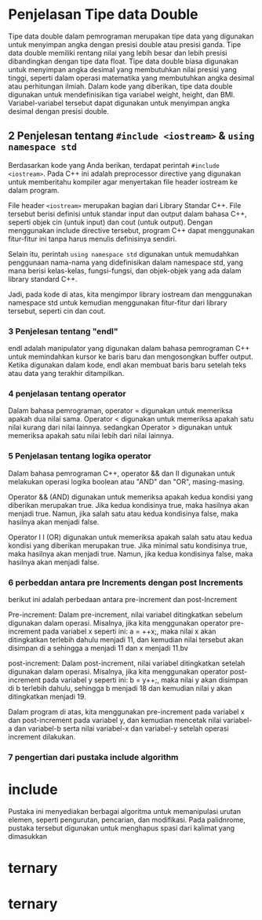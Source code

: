 # Penjelasan Tipe data Double

Tipe data double dalam pemrograman merupakan tipe data yang digunakan untuk menyimpan angka dengan presisi double atau presisi ganda. Tipe data double memiliki rentang nilai yang lebih besar dan lebih presisi dibandingkan dengan tipe data float. Tipe data double biasa digunakan untuk menyimpan angka desimal yang membutuhkan nilai presisi yang tinggi, seperti dalam operasi matematika yang membutuhkan angka desimal atau perhitungan ilmiah. Dalam kode yang diberikan, tipe data double digunakan untuk mendefinisikan tiga variabel weight, height, dan BMI. Variabel-variabel tersebut dapat digunakan untuk menyimpan angka desimal dengan presisi double.

## 2 Penjelesan tentang ```#include <iostream>``` & ```using namespace std```

Berdasarkan kode yang Anda berikan, terdapat perintah ```#include <iostream>```. Pada C++ ini adalah preprocessor directive yang digunakan untuk memberitahu kompiler agar menyertakan file header iostream ke dalam program.

File header ```<iostream>``` merupakan bagian dari Library Standar C++. File tersebut berisi definisi untuk standar input dan output dalam bahasa C++, seperti objek cin (untuk input) dan cout (untuk output). Dengan menggunakan include directive tersebut, program C++ dapat menggunakan fitur-fitur ini tanpa harus menulis definisinya sendiri.

Selain itu, perintah ```using namespace std``` digunakan untuk memudahkan penggunaan nama-nama yang didefinisikan dalam namespace std, yang mana berisi kelas-kelas, fungsi-fungsi, dan objek-objek yang ada dalam library standard C++.

Jadi, pada kode di atas, kita mengimpor library iostream dan menggunakan namespace std untuk kemudian menggunakan fitur-fitur dari library tersebut, seperti cin dan cout.

### 3 Penjelesan tentang "endl"

endl adalah manipulator yang digunakan dalam bahasa pemrograman C++ untuk memindahkan kursor ke baris baru dan mengosongkan buffer output. Ketika digunakan dalam kode, endl akan membuat baris baru setelah teks atau data yang terakhir ditampilkan.

### 4 penjelasan tentang operator

Dalam bahasa pemrograman, operator = digunakan untuk memeriksa apakah dua nilai sama. Operator < digunakan untuk memeriksa apakah satu nilai kurang dari nilai Iainnya. sedangkan Operator > digunakan untuk memeriksa apakah satu nilai lebih dari nilai Iainnya.

### 5 Penjelasan tentang logika operator

Dalam bahasa pemrograman C++, operator && dan II digunakan untuk melakukan operasi logika boolean atau "AND" dan "OR", masing-masing.

Operator && (AND) digunakan untuk memeriksa apakah kedua kondisi yang diberikan merupakan true. Jika kedua kondisinya true, maka hasilnya akan menjadi true. Namun, jika salah satu atau kedua kondisinya false, maka hasilnya akan menjadi false.

Operator I I (OR) digunakan untuk memeriksa apakah salah satu atau kedua kondisi yang diberikan merupakan true. Jika minimal satu kondisinya true, maka hasilnya akan menjadi true. Namun, jika kedua kondisinya false, maka hasilnya akan menjadi false.

### 6 perbeddan antara pre Increments dengan post Increments

berikut ini adalah perbedaan antara pre-increment dan post-Increment

Pre-increment: Dalam pre-increment, nilai variabel ditingkatkan sebelum digunakan dalam operasi. Misalnya, jika kita menggunakan operator pre-increment pada variabel x seperti ini: a = ++x;, maka nilai x akan ditingkatkan terlebih dahulu menjadi 11, dan kemudian nilai tersebut akan disimpan di a sehingga a menjadi 11 dan x menjadi 11.bv

post-increment: Dalam post-increment, nilai variabel ditingkatkan setelah digunakan dalam operasi. Misalnya, jika kita menggunakan operator post-increment pada variabel y seperti ini: b = y++;, maka nilai y akan disimpan di b terlebih dahulu, sehingga b menjadi 18 dan kemudian nilai y akan ditingkatkan menjadi 19.

Dalam program di atas, kita menggunakan pre-increment pada variabel x dan post-increment pada variabel y, dan kemudian mencetak nilai variabel-a dan variabel-b serta nilai variabel-x dan variabel-y setelah operasi increment dilakukan.

### 7 pengertian dari pustaka include algorithm 
# include <algorithm>
Pustaka ini menyediakan berbagai algoritma untuk memanipulasi urutan elemen, seperti pengurutan, pencarian, dan modifikasi. Pada palidnrome, pustaka tersebut digunakan untuk menghapus spasi dari kalimat yang dimasukkan




# ternary
# ternary
